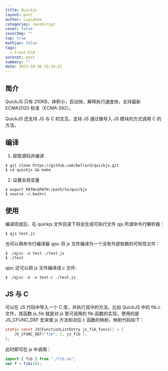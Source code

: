 ```yaml
---
title: Quickjs
layout: post
author: LuyiaGoe
categories: JavaScript
cover: false
coverImg: ""
top: true
mathjax: false
tags:
  - Front-End
excerpt: post
summary: ""
date: 2023-10-30 15:24:21
---
```


## 简介

QuickJS 只有 210KB，体积小，启动快，解释执行速度快，支持最新 ECMA2020 标准（ECMA-262）。

QuickJS 还支持 JS 与 C 的交互，支持 JS 通过像导入 JS 模块的方式调用 C 的方法。

## 编译

1. 获取源码并编译

```shell
$ git clone https://github.com/bellard/quickjs.git
$ cd quickjs && make
```

2. 设置全局变量

```shell
$ export PATH=$PATH:/path/to/quickjs
$ source ~/.bashrc
```

## 使用

编译完成后，在 quickjs 文件目录下将会生成可执行文件 qjs 所谓命令行解析器：

```shell
$ qjs test.js
```

也可以用命令行编译器 qjsc 将 js 文件编译为一个没有外部依赖的可知性文件：

```shell
$ ./qjsc -o test ./test.js
$ ./test
```

qjsc 还可以把 js 文件编译成.c 文件:

```shell
$ ./qjsc -e -o test.c ./test.js

```

## JS 与 C

可以在 JS 代码中导入一个 C 库，并执行其中的方法。比如 QuickJS 中的 fib.c 文件，其函数 js_fib 就是对 js 里可调用的 fib 函数的实现，使用的是 JS_CFUNC_DEF 宏来做 js 方法和对应 c 函数的映射。映射代码如下：

```c
static const JSCFunctionListEntry js_fib_funcs[] = {
    JS_CFUNC_DEF("fib", 1, js_fib ),
};
```

此时即可在 js 中调用：

```js
import { fib } from "./fib.so";
var f = fib(10);
```

